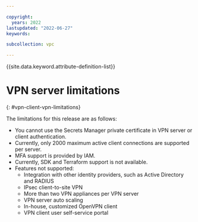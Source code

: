 ```yaml
---

copyright:
  years: 2022
lastupdated: "2022-06-27"
keywords:

subcollection: vpc

---
```


{{site.data.keyword.attribute-definition-list}}

# VPN server limitations
{: #vpn-client-vpn-limitations}

The limitations for this release are as follows:

* You cannot use the Secrets Manager private certificate in VPN server or client authentication.
* Currently, only 2000 maximum active client connections are supported per server.
* MFA support is provided by IAM.
* Currently, SDK and Terraform support is not available.
* Features not supported:
   * Integration with other identity providers, such as Active Directory and RADIUS
   * IPsec client-to-site VPN
   * More than two VPN appliances per VPN server
   * VPN server auto scaling
   * In-house, customized OpenVPN client  
   * VPN client user self-service portal
